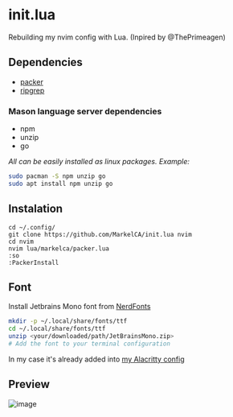 # init.lua
Rebuilding my nvim config with Lua. (Inpired by @ThePrimeagen)

## Dependencies

- [packer](https://github.com/wbthomason/packer.nvim)
- [ripgrep](https://github.com/BurntSushi/ripgrep#installation)
### Mason language server dependencies
- npm
- unzip
- go
  
*All can be easily installed as linux packages. Example:*
```bash
sudo pacman -S npm unzip go
sudo apt install npm unzip go
```

## Instalation
```
cd ~/.config/
git clone https://github.com/MarkelCA/init.lua nvim
cd nvim
nvim lua/markelca/packer.lua
:so
:PackerInstall
```

## Font
Install Jetbrains Mono font from [NerdFonts](https://www.nerdfonts.com/font-downloads)
```bash
mkdir -p ~/.local/share/fonts/ttf
cd ~/.local/share/fonts/ttf
unzip <your/downloaded/path/JetBrainsMono.zip>
# Add the font to your terminal configuration
```
In my case it's already added into [my Alacritty config](https://gist.github.com/MarkelCA/a2e7be7979131855b311e3586d333cd9)
## Preview
![image](https://github.com/MarkelCA/init.lua/assets/76633510/97e7e3ee-779a-4bf6-9919-3ad77940b7d8)
